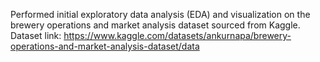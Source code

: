 Performed initial exploratory data analysis (EDA) and visualization on the brewery operations and market analysis dataset sourced from Kaggle. 
Dataset link: https://www.kaggle.com/datasets/ankurnapa/brewery-operations-and-market-analysis-dataset/data
